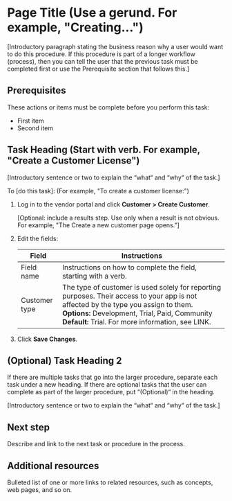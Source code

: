# Page Title (Use a gerund. For example, "Creating...")

[Introductory paragraph stating the business reason why a user would want to do this procedure. If this procedure is part of a longer workflow (process), then you can tell the user that the previous task must be completed first or use the Prerequisite section that follows this.]

## Prerequisites

These actions or items must be complete before you perform this task:
* First item
* Second item

## Task Heading (Start with verb. For example, "Create a Customer License")

[Introductory sentence or two to explain the “what“ and “why“ of the task.]

To [do this task]: (For example, "To create a customer license:")

1. Log in to the vendor portal and click **Customer > Create Customer**.

   [Optional: include a results step. Use only when a result is not obvious. For example, "The Create a new customer page opens."]

1. Edit the fields:

    | Field                  | Instructions           |
    |-----------------------|------------------------|
    | Field name | Instructions on how to complete the field, starting with a verb. |
    | Customer type| The type of customer is used solely for reporting purposes. Their access to your app is not affected by the type you assign to them. **Options:** Development, Trial, Paid, Community **Default:** Trial. For more information, see LINK.|

1. Click **Save Changes**.

## (Optional) Task Heading 2

If there are multiple tasks that go into the larger procedure, separate each task under a new heading. If there are optional tasks that the user can complete as part of the larger procedure, put “(Optional)“ in the heading.

[Introductory sentence or two to explain the “what“ and “why“ of the task.]

## Next step​

Describe and link to the next task or procedure in the process.

## Additional resources​

Bulleted list of one or more links to related resources, such as concepts, web pages, and so on.
